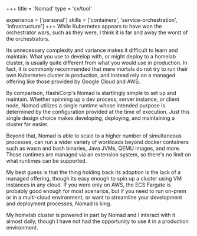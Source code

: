 +++
title = 'Nomad'
type = 'cv/tool'

experience = ['personal']
skills = ['containers', 'service-orchestration', 'infrastructure']
+++
While Kubernetes appears to have won the orchestrator wars, such as they were, I think it is far and away the worst of the orchestrators.

Its unnecessary complexity and variance makes it difficult to learn and maintain.  What you use to develop with, or might deploy to a homelab cluster, is usually quite different from what you would use in production.  In fact, it is commonly recommended that mere mortals do not try to run their own Kubernetes cluster in production, and instead rely on a managed offering like those provided by Google Cloud and AWS.

By comparison, HashiCorp's Nomad is startlingly simple to set up and maintain.  Whether spinning up a dev process, server instance, or client node, Nomad utilizes a single runtime whose intended purpose is determined by the configuration provided at the time of execution.  Just this single design choice makes developing, deploying, and maintaining a cluster far easier.

Beyond that, Nomad is able to scale to a higher number of simultaneous processes, can run a wider variety of workloads beyond docker containers such as wasm and bash binaries, Java JVMs, QEMU images, and more.  Those runtimes are managed via an extension system, so there's no limit on what runtimes can be supported.

My best guess is that the thing holding back its adoption is the lack of a managed offering, though its easy enough to spin up a cluster using VM instances in any cloud.  If you were only on AWS, the ECS Fargate is probably good enough for most scenarios, but if you need to run on-prem or in a multi-cloud environment, or want to streamline your development and deployment processes, Nomad is king.

My homelab cluster is powered in part by Nomad and I interact with it almost daily, though I have not had the opportunity to use it in a production environment.
